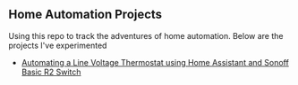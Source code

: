 ## Home Automation Projects
Using this repo to track the adventures of home automation. Below are the projects I've experimented

* [Automating a Line Voltage Thermostat using Home Assistant and Sonoff Basic R2 Switch](https://github.com/damounh/homeautomation/blob/main/smartLineVoltageThermostat.md)
